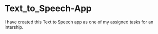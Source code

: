 # Text_to_Speech-App
I have created this Text to Speech app as one of my assigned tasks for an intership.
